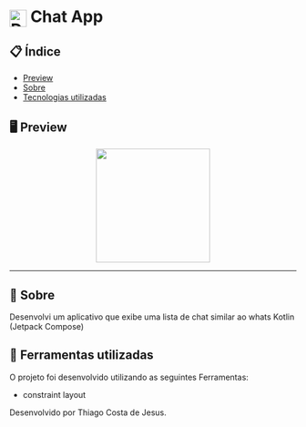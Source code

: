 
# <img align="center" alt="Daniel-HTML" height="30" width="30" src="https://cdn-icons-png.flaticon.com/128/3865/3865725.png">  Chat App


<div align="center">
</div>

## 📋 Índice

- [Preview](#-Preview)
- [Sobre](#-Sobre)
- [Tecnologias utilizadas](#-Ferramentas-utilizadas)


## 🖥 Preview

<div align="center">

<img src="https://github.com/thiago082882/ChatApp/assets/93166095/98a95093-689b-429b-bbcf-f7fe6793336b" width="200">



</div>

---

## 📖 Sobre
 Desenvolvi um aplicativo que exibe uma lista de chat similar ao whats Kotlin (Jetpack Compose)


## 🚀 Ferramentas utilizadas

O projeto foi desenvolvido utilizando as seguintes Ferramentas:

- constraint layout
  


Desenvolvido por Thiago Costa de Jesus.

